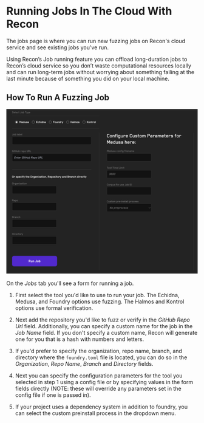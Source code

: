 # Running Jobs In The Cloud With Recon 

The jobs page is where you can run new fuzzing jobs on Recon's cloud service and see existing jobs you've run. 

Using Recon’s Job running feature you can offload long-duration jobs to Recon’s cloud service so you don’t waste computational resources locally and can run long-term jobs without worrying about something failing at the last minute because of something you did on your local machine.

## How To Run A Fuzzing Job

![Jobs](../images/using_recon/job.png)

On the _Jobs_ tab you'll see a form for running a job. 

1. First select the tool you'd like to use to run your job. The Echidna, Medusa, and Foundry options use fuzzing. The Halmos and Kontrol options use formal verification. 

2. Next add the repository you'd like to fuzz or verify in the _GitHub Repo Url_ field. Additionally, you can specify a custom name for the job in the _Job Name_ field. If you don't specify a custom name, Recon will generate one for you that is a hash with numbers and letters. 

3. If you'd prefer to specify the organization, repo name, branch, and directory where the `foundry.toml` file is located, you can do so in the _Organization_, _Repo Name_, _Branch_ and _Directory_ fields. 

4. Next you can specify the configuration parameters for the tool you selected in step 1 using a config file or by specifying values in the form fields directly (NOTE: these will override any parameters set in the config file if one is passed in). 

5. If your project uses a dependency system in addition to foundry, you can select the custom preinstall process in the dropdown menu. 
